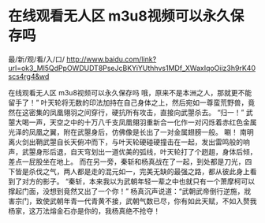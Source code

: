 # 在线观看无人区 m3u8视频可以永久保存吗

最/新/观/看/入/口/ http://www.baidu.com/link?url=ok3_Ml5QdPpOWDUDT8PseJcBKYiYUthhvs1MDf_XWaxIqoOiiz3h9rK40scs4rg4&wd

在线观看无人区 m3u8视频可以永久保存吗
哦，原来不是本洲之人，那就更不能留手了！”
    叶天轮将无数的印法加持在自己身体之上，然后宛如一尊蛮荒野兽，竟然在这密集的凤凰翎羽之间穿行，硬抗所有攻击，直接向武曌杀去。
    “归一！”
    武曌大喝一声，天空之中的十万八千支凤凰翎羽重新合一化作一对闪烁着赤红色金属光泽的凤凰之翼，附在武曌身后，仿佛像是长出了一对金属翅膀一般。
    唰！
    南明离火剑出鞘武曌自长天俯冲而下，与叶天轮硬碰硬撞击在一起，发出雷鸣般的响声，武曌身形后退，自天穹划出一道优美的弧线，叶天轮打了个趔趄，身体后倾，差点一屁股坐在地上。
    而在另一旁，秦斩和杨真战在了一起，到处都是刀光，四下皆是杀伐之气，两人都是走的混元如一，完美无缺的最强之路，都从彼此身上看到了对方的影子。
    “秦斩，本来我以为武朝年轻一辈之中也就只有一个萧摩柯可以撑起门面，没想到竟然又出了一个你！”
    杨真沉声说道：“武朝武帝倒行逆施，戕害宗门，致使武朝年青一代青黄不接，武朝气数已尽，你有如此天赋，不如入赘我杨家，这万法熔金石亦是你的，我杨真绝不抢夺！
